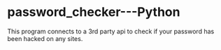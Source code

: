 # password_checker---Python
This program connects to a 3rd party api to check if your password has been hacked on any sites.
